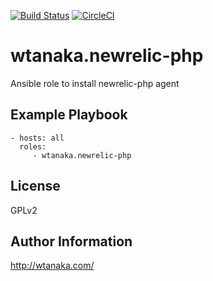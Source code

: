 [![Build Status](https://travis-ci.org/wtanaka/ansible-role-newrelic-php.svg?branch=master)](https://travis-ci.org/wtanaka/ansible-role-newrelic-php)
[![CircleCI](https://circleci.com/gh/wtanaka/ansible-role-newrelic-php.svg?style=svg)](https://circleci.com/gh/wtanaka/ansible-role-newrelic-php)

wtanaka.newrelic-php
====================

Ansible role to install newrelic-php agent

Example Playbook
-------------------------

    - hosts: all
      roles:
         - wtanaka.newrelic-php

License
-------

GPLv2

Author Information
------------------

http://wtanaka.com/
